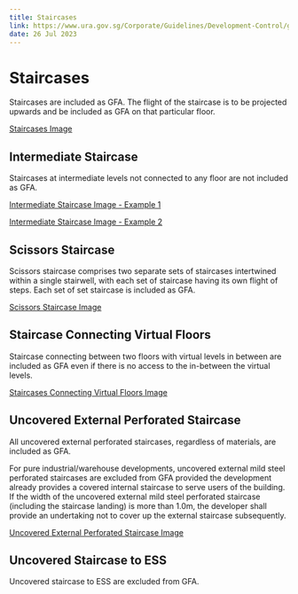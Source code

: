 ```yaml
---
title: Staircases
link: https://www.ura.gov.sg/Corporate/Guidelines/Development-Control/gross-floor-area/GFA/Staircases
date: 26 Jul 2023
---
```


# Staircases

Staircases are included as GFA. The flight of the staircase is to be projected upwards and be included as GFA on that particular floor.

[Staircases Image](https://www.ura.gov.sg/-/media/Corporate/Guidelines/Development-control/GFA/GFA-10-staircases_final.jpg?h=809&w=1000)

## Intermediate Staircase

Staircases at intermediate levels not connected to any floor are not included as GFA.

[Intermediate Staircase Image - Example 1](https://www.ura.gov.sg/-/media/Corporate/Guidelines/Development-control/GFA/GFA-61-Intermediate-Staircase-2_final.jpg?h=817&w=1000)

[Intermediate Staircase Image - Example 2](https://www.ura.gov.sg/-/media/Corporate/Guidelines/Development-control/GFA/GFA-60-Intermediate-Staircase-1_final.jpg?h=699&w=1000)

## Scissors Staircase

Scissors staircase comprises two separate sets of staircases intertwined within a single stairwell, with each set of staircase having its own flight of steps. Each set of set staircase is included as GFA.

[Scissors Staircase Image](https://www.ura.gov.sg/-/media/Corporate/Guidelines/Development-control/GFA/GFA-10B-staircases_final.jpg?h=565&w=1000)

## Staircase Connecting Virtual Floors

Staircase connecting between two floors with virtual levels in between are included as GFA even if there is no access to the in-between the virtual levels.

[Staircases Connecting Virtual Floors Image](https://www.ura.gov.sg/-/media/Corporate/Guidelines/Development-control/GFA/GFA-62-Staircases-Connecting-Virtual-Floors_final.jpg?h=760&w=1000)

## Uncovered External Perforated Staircase

All uncovered external perforated staircases, regardless of materials, are included as GFA.

For pure industrial/warehouse developments, uncovered external mild steel perforated staircases are excluded from GFA provided the development already provides a covered internal staircase to serve users of the building. If the width of the uncovered external mild steel perforated staircase (including the staircase landing) is more than 1.0m, the developer shall provide an undertaking not to cover up the external staircase subsequently.

[Uncovered External Perforated Staircase Image](https://www.ura.gov.sg/-/media/Corporate/Guidelines/Development-control/GFA/GFA-63-Uncovered-Staircases-to-ESS_final.jpg?h=1212&w=1000)

## Uncovered Staircase to ESS

Uncovered staircase to ESS are excluded from GFA.


